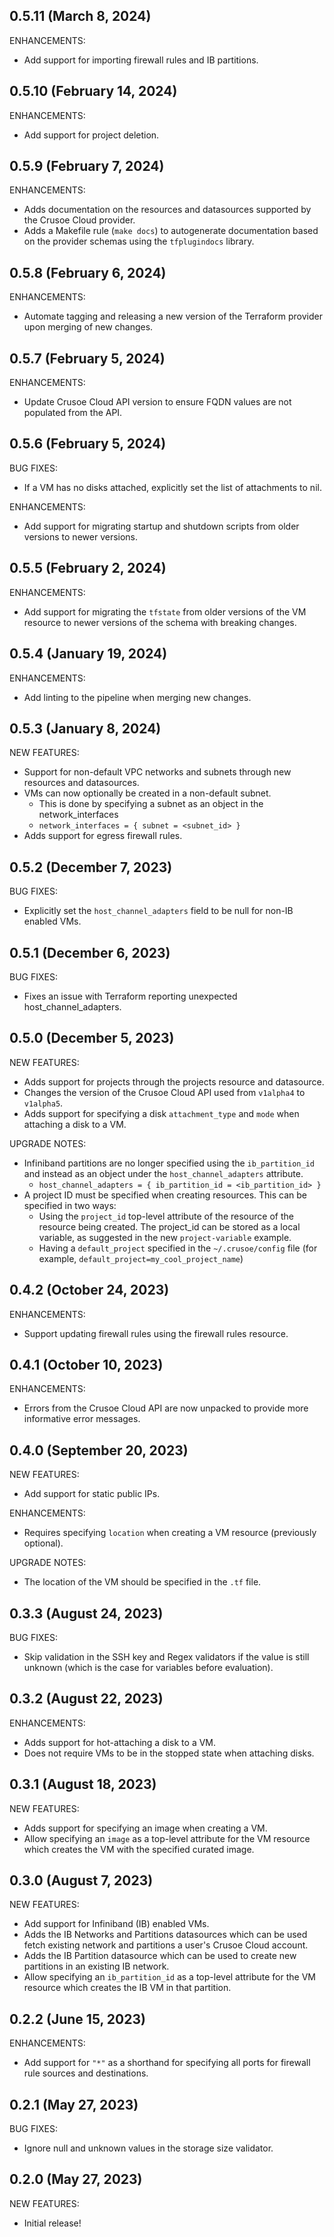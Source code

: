 ## 0.5.11 (March 8, 2024)

ENHANCEMENTS:

* Add support for importing firewall rules and IB partitions.

## 0.5.10 (February 14, 2024)

ENHANCEMENTS:

* Add support for project deletion.

## 0.5.9 (February 7, 2024)

ENHANCEMENTS:

* Adds documentation on the resources and datasources supported by the Crusoe Cloud provider.
* Adds a Makefile rule (`make docs`) to autogenerate documentation based on the provider schemas using the `tfplugindocs` library.

## 0.5.8 (February 6, 2024)

ENHANCEMENTS:

* Automate tagging and releasing a new version of the Terraform provider upon merging of new changes.

## 0.5.7 (February 5, 2024)

ENHANCEMENTS:

* Update Crusoe Cloud API version to ensure FQDN values are not populated from the API.

## 0.5.6 (February 5, 2024)

BUG FIXES:

* If a VM has no disks attached, explicitly set the list of attachments to nil.

ENHANCEMENTS:

* Add support for migrating startup and shutdown scripts from older versions to newer versions.

## 0.5.5 (February 2, 2024)

ENHANCEMENTS:

* Add support for migrating the `tfstate` from older versions of the VM resource to newer versions of the schema with breaking changes.

## 0.5.4 (January 19, 2024)

ENHANCEMENTS:

* Add linting to the pipeline when merging new changes.

## 0.5.3 (January 8, 2024)

NEW FEATURES:

* Support for non-default VPC networks and subnets through new resources and datasources.
* VMs can now optionally be created in a non-default subnet.
  * This is done by specifying a subnet as an object in the network_interfaces 
  * `network_interfaces = { subnet = <subnet_id> }`
* Adds support for egress firewall rules.

## 0.5.2 (December 7, 2023)

BUG FIXES:

* Explicitly set the `host_channel_adapters` field to be null for non-IB enabled VMs.

## 0.5.1 (December 6, 2023)

BUG FIXES:

* Fixes an issue with Terraform reporting unexpected host_channel_adapters.

## 0.5.0 (December 5, 2023)

NEW FEATURES:

* Adds support for projects through the projects resource and datasource.
* Changes the version of the Crusoe Cloud API used from `v1alpha4` to `v1alpha5`.
* Adds support for specifying a disk `attachment_type` and `mode` when attaching a disk to a VM.

UPGRADE NOTES:

* Infiniband partitions are no longer specified using the `ib_partition_id` and instead as an object under the `host_channel_adapters` attribute.
  * ```host_channel_adapters = { ib_partition_id = <ib_partition_id> }```
* A project ID must be specified when creating resources. This can be specified in two ways:
  * Using the `project_id` top-level attribute of the resource of the resource being created. The project_id can be stored as a local variable, as suggested in the new `project-variable` example.
  * Having a `default_project` specified in the `~/.crusoe/config` file (for example, `default_project=my_cool_project_name`)

## 0.4.2 (October 24, 2023)

ENHANCEMENTS:

* Support updating firewall rules using the firewall rules resource.

## 0.4.1 (October 10, 2023)

ENHANCEMENTS:

* Errors from the Crusoe Cloud API are now unpacked to provide more informative error messages.

## 0.4.0 (September 20, 2023)

NEW FEATURES:

* Add support for static public IPs.

ENHANCEMENTS:

* Requires specifying `location` when creating a VM resource (previously optional).

UPGRADE NOTES:

* The location of the VM should be specified in the `.tf` file.

## 0.3.3 (August 24, 2023)

BUG FIXES:

* Skip validation in the SSH key and Regex validators if the value is still unknown (which is the case for variables before evaluation).

## 0.3.2 (August 22, 2023)

ENHANCEMENTS:

* Adds support for hot-attaching a disk to a VM.
* Does not require VMs to be in the stopped state when attaching disks.

## 0.3.1 (August 18, 2023)

NEW FEATURES:

* Adds support for specifying an image when creating a VM.
* Allow specifying an `image` as a top-level attribute for the VM resource which creates the VM with the specified curated image.

## 0.3.0 (August 7, 2023)

NEW FEATURES:

* Add support for Infiniband (IB) enabled VMs.
* Adds the IB Networks and Partitions datasources which can be used fetch existing network and partitions a user's Crusoe Cloud account.
* Adds the IB Partition datasource which can be used to create new partitions in an existing IB network.
* Allow specifying an `ib_partition_id` as a top-level attribute for the VM resource which creates the IB VM in that partition.

## 0.2.2 (June 15, 2023)

ENHANCEMENTS:

* Add support for `"*"` as a shorthand for specifying all ports for firewall rule sources and destinations.

## 0.2.1 (May 27, 2023)

BUG FIXES:

* Ignore null and unknown values in the storage size validator.

## 0.2.0 (May 27, 2023)

NEW FEATURES:

* Initial release!

